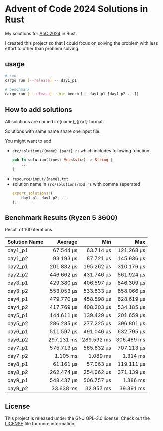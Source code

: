 # Advent of Code 2024 Solutions in Rust

My solutions for [AoC 2024](https://adventofcode.com/2024) in Rust.

I created this project so that I could focus on solving the problem with less effort to other than problem solving.

## usage

```sh
# run
cargo run [--release] -- day1_p1

# benchmark
cargo run [--release] --bin bench [-- day1_p1 [day1_p2 ...]]
```

## How to add solutions

All solutions are named in {name}\_{part} format.

Solutions with same name share one input file.

You might want to add

- `src/solutions/{name}_{part}.rs` which includes following function
  ```rust
  pub fn solution(lines: Vec<&str>) -> String {
      ...
  }
  ```
- `resource/input/{name}.txt`
- solution name in `src/solutions/mod.rs` with comma seperated
  ```rust
  export_solutions!(
      day1_p1, day1_p2, ...
  );
  ```

## Benchmark Results (Ryzen 5 3600)

Result of 100 iterations

| Solution Name |      Average |          Min |          Max |
| ------------- | -----------: | -----------: | -----------: |
| day1_p1       |    67.544 µs |    63.714 µs |   121.268 µs |
| day1_p2       |    93.193 µs |    87.721 µs |   145.936 µs |
| day2_p1       |   201.832 µs |   195.262 µs |   310.176 µs |
| day2_p2       |   446.662 µs |   431.746 µs |   561.924 µs |
| day3_p1       |   429.380 µs |   406.597 µs |   846.309 µs |
| day3_p2       |   553.053 µs |   533.833 µs |   658.066 µs |
| day4_p1       |   479.770 µs |   458.598 µs |   628.619 µs |
| day4_p2       |   417.769 µs |   408.203 µs |   534.185 µs |
| day5_p1       |   144.611 µs |   139.429 µs |   201.659 µs |
| day5_p2       |   286.285 µs |   277.225 µs |   396.801 µs |
| day6_p1       |   511.597 µs |   491.046 µs |   632.795 µs |
| day6_p2       |   297.131 ms |   289.592 ms |   306.489 ms |
| day7_p1       |   575.713 µs |   565.632 µs |   707.213 µs |
| day7_p2       |     1.105 ms |     1.089 ms |     1.314 ms |
| day8_p1       |    61.161 µs |    57.063 µs |   119.111 µs |
| day8_p2       |   262.474 µs |   254.062 µs |   371.139 µs |
| day9_p1       |   548.437 µs |   506.757 µs |     1.386 ms |
| day9_p2       |    33.638 ms |    32.957 ms |    39.391 ms |

## License

This project is released under the GNU GPL-3.0 license. Check out the [LICENSE](LICENSE) file for more information.
